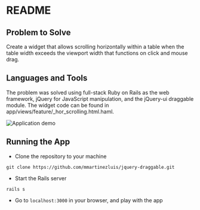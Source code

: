 # README

## Problem to Solve
Create a widget that allows scrolling horizontally within a table when the table width exceeds the viewport width that functions on click and mouse drag.


## Languages and Tools
The problem was solved using full-stack Ruby on Rails as the web framework, jQuery for JavaScript manipulation, and the jQuery-ui draggable module. The widget code can be found in app/views/feature/_hor_scrolling.html.haml.

![Application demo](https://github.com/mmartinezluis/table-horizontal-dragging/assets/75151961/d307560f-c40e-4c97-b8e8-a7ae9e541e1b)

## Running the App
* Clone the repository to your machine
```
git clone https://github.com/mmartinezluis/jquery-draggable.git
```
* Start the Rails server
```
rails s
```
* Go to `localhost:3000` in your browser, and play with the app
<!-- This README would normally document whatever steps are necessary to get the
application up and running.

Things you may want to cover:

* Ruby version

* System dependencies

* Configuration

* Database creation

* Database initialization

* How to run the test suite

* Services (job queues, cache servers, search engines, etc.)

* Deployment instructions

* ... -->

